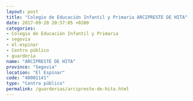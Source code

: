 ```yaml
---
layout: post
title: "Colegio de Educación Infantil y Primaria ARCIPRESTE DE HITA"
date: 2017-09-20 20:57:05 +0200
categories:
- Colegio de Educación Infantil y Primaria
- segovia
- el-espinar
- Centro público
- guarderia
name: "ARCIPRESTE DE HITA"
province: "Segovia"
location: "El Espinar"
code: "40001141"
type: "Centro público"
permalink: /guarderias/arcipreste-de-hita.html
---
```

